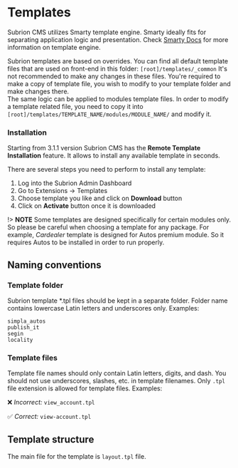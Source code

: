 # Templates

Subrion CMS utilizes Smarty template engine. Smarty ideally fits for separating application logic and presentation. Check [Smarty Docs](https://www.smarty.net/docs/en/ ":target=_blank") for more information on template engine.

Subrion templates are based on overrides. You can find all default template files that are used on front-end in this folder: `[root]/templates/_common` It's not recommended to make any changes in these files. You're required to make a copy of template file, you wish to modify to your template folder and make changes there.  
The same logic can be applied to modules template files. In order to modify a template related file, you need to copy it into `[root]/templates/TEMPLATE_NAME/modules/MODULE_NAME/` and modify it.

### Installation

Starting from 3.1.1 version Subrion CMS has the **Remote Template Installation** feature.  It allows to install any available template in seconds.

There are several steps you need to perform to install any template:

1. Log into the Subrion Admin Dashboard
2. Go to Extensions -> Templates
3. Choose template you like and click on **Download** button
4. Click on **Activate** button once it is downloaded

!> **NOTE** Some templates are designed specifically for certain modules only. So please be careful when choosing a template for any package. For example, _Cardealer_ template is designed for Autos premium module. So it requires Autos to be installed in order to run properly.

## Naming conventions

### Template folder

Subrion template *.tpl files should be kept in a separate folder. Folder name contains lowercase Latin letters and underscores only. Examples:

```
simpla_autos
publish_it
segin
locality
```

### Template files

Template file names should only contain Latin letters, digits, and dash. You should not use underscores, slashes, etc. in template filenames. Only `.tpl` file extension is allowed for template files. Examples:

:x: *Incorrect:*
`view_account.tpl`

:white_check_mark: *Correct:*
`view-account.tpl`

## Template structure

The main file for the template is `layout.tpl` file. 
